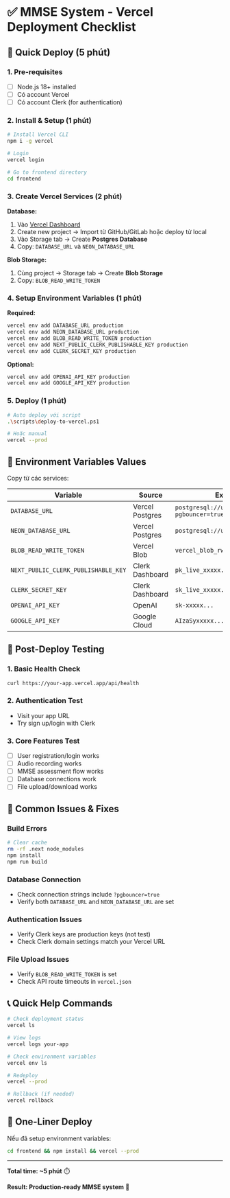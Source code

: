 # ✅ MMSE System - Vercel Deployment Checklist

## 🚀 Quick Deploy (5 phút)

### 1. Pre-requisites
- [ ] Node.js 18+ installed
- [ ] Có account Vercel
- [ ] Có account Clerk (for authentication)

### 2. Install & Setup (1 phút)
```bash
# Install Vercel CLI
npm i -g vercel

# Login
vercel login

# Go to frontend directory  
cd frontend
```

### 3. Create Vercel Services (2 phút)

**Database:**
1. Vào [Vercel Dashboard](https://vercel.com/dashboard)
2. Create new project → Import từ GitHub/GitLab hoặc deploy từ local
3. Vào Storage tab → Create **Postgres Database**
4. Copy: `DATABASE_URL` và `NEON_DATABASE_URL`

**Blob Storage:**
1. Cùng project → Storage tab → Create **Blob Storage**  
2. Copy: `BLOB_READ_WRITE_TOKEN`

### 4. Setup Environment Variables (1 phút)

**Required:**
```bash
vercel env add DATABASE_URL production
vercel env add NEON_DATABASE_URL production  
vercel env add BLOB_READ_WRITE_TOKEN production
vercel env add NEXT_PUBLIC_CLERK_PUBLISHABLE_KEY production
vercel env add CLERK_SECRET_KEY production
```

**Optional:**
```bash
vercel env add OPENAI_API_KEY production
vercel env add GOOGLE_API_KEY production
```

### 5. Deploy (1 phút)
```bash
# Auto deploy với script
.\scripts\deploy-to-vercel.ps1

# Hoặc manual
vercel --prod
```

## 🔧 Environment Variables Values

Copy từ các services:

| Variable | Source | Example |
|----------|--------|---------|
| `DATABASE_URL` | Vercel Postgres | `postgresql://user:pass@host/db?pgbouncer=true` |
| `NEON_DATABASE_URL` | Vercel Postgres | `postgresql://user:pass@host/db` |
| `BLOB_READ_WRITE_TOKEN` | Vercel Blob | `vercel_blob_rw_xxxxx...` |
| `NEXT_PUBLIC_CLERK_PUBLISHABLE_KEY` | Clerk Dashboard | `pk_live_xxxxx...` |
| `CLERK_SECRET_KEY` | Clerk Dashboard | `sk_live_xxxxx...` |
| `OPENAI_API_KEY` | OpenAI | `sk-xxxxx...` |
| `GOOGLE_API_KEY` | Google Cloud | `AIzaSyxxxxx...` |

## 🧪 Post-Deploy Testing

### 1. Basic Health Check
```bash
curl https://your-app.vercel.app/api/health
```

### 2. Authentication Test
- Visit your app URL
- Try sign up/login with Clerk

### 3. Core Features Test
- [ ] User registration/login works
- [ ] Audio recording works  
- [ ] MMSE assessment flow works
- [ ] Database connections work
- [ ] File upload/download works

## 🐛 Common Issues & Fixes

### Build Errors
```bash
# Clear cache
rm -rf .next node_modules
npm install
npm run build
```

### Database Connection
- Check connection strings include `?pgbouncer=true`
- Verify both `DATABASE_URL` and `NEON_DATABASE_URL` are set

### Authentication Issues  
- Verify Clerk keys are production keys (not test)
- Check Clerk domain settings match your Vercel URL

### File Upload Issues
- Verify `BLOB_READ_WRITE_TOKEN` is set
- Check API route timeouts in `vercel.json`

## 📞 Quick Help Commands

```bash
# Check deployment status
vercel ls

# View logs
vercel logs your-app

# Check environment variables
vercel env ls

# Redeploy
vercel --prod

# Rollback (if needed)
vercel rollback
```

## 🎯 One-Liner Deploy

Nếu đã setup environment variables:

```bash
cd frontend && npm install && vercel --prod
```

---

**Total time: ~5 phút** ⏱️

**Result: Production-ready MMSE system** 🎉
